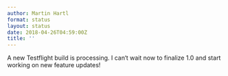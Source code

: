 ```yaml
---
author: Martin Hartl
format: status
layout: status
date: 2018-04-26T04:59:00Z
title: ''
---
```

A new Testflight build is processing. I can‘t wait now to finalize 1.0 and start working on new feature updates!